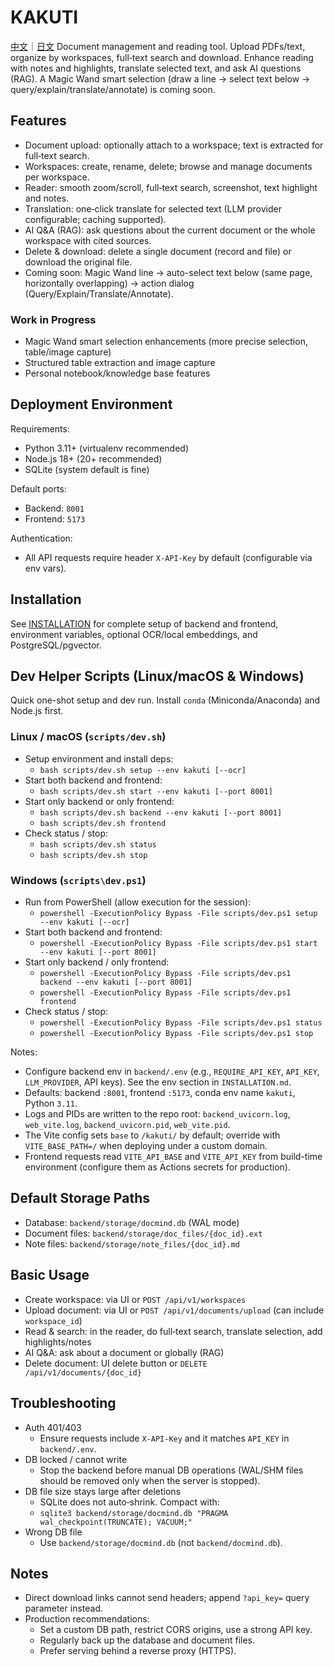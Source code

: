 # KAKUTI
[中文](README.cn.md)｜[日文](README.jp.md) 
Document management and reading tool. Upload PDFs/text, organize by workspaces, full‑text search and download. Enhance reading with notes and highlights, translate selected text, and ask AI questions (RAG). A Magic Wand smart selection (draw a line → select text below → query/explain/translate/annotate) is coming soon.

## Features

- Document upload: optionally attach to a workspace; text is extracted for full‑text search.
- Workspaces: create, rename, delete; browse and manage documents per workspace.
- Reader: smooth zoom/scroll, full‑text search, screenshot, text highlight and notes.
- Translation: one‑click translate for selected text (LLM provider configurable; caching supported).
- AI Q&A (RAG): ask questions about the current document or the whole workspace with cited sources.
- Delete & download: delete a single document (record and file) or download the original file.
- Coming soon: Magic Wand line → auto-select text below (same page, horizontally overlapping) → action dialog (Query/Explain/Translate/Annotate).

### Work in Progress

- Magic Wand smart selection enhancements (more precise selection, table/image capture)
- Structured table extraction and image capture
- Personal notebook/knowledge base features

## Deployment Environment

Requirements:

- Python 3.11+ (virtualenv recommended)
- Node.js 18+ (20+ recommended)
- SQLite (system default is fine)

Default ports:

- Backend: `8001`
- Frontend: `5173`

Authentication:

- All API requests require header `X-API-Key` by default (configurable via env vars).

## Installation

See [INSTALLATION](INSTALLATION.md) for complete setup of backend and frontend, environment variables, optional OCR/local embeddings, and PostgreSQL/pgvector.

## Dev Helper Scripts (Linux/macOS & Windows)

Quick one-shot setup and dev run. Install `conda` (Miniconda/Anaconda) and Node.js first.

### Linux / macOS (`scripts/dev.sh`)

- Setup environment and install deps:
  - `bash scripts/dev.sh setup --env kakuti [--ocr]`
- Start both backend and frontend:
  - `bash scripts/dev.sh start --env kakuti [--port 8001]`
- Start only backend or only frontend:
  - `bash scripts/dev.sh backend --env kakuti [--port 8001]`
  - `bash scripts/dev.sh frontend`
- Check status / stop:
  - `bash scripts/dev.sh status`
  - `bash scripts/dev.sh stop`

### Windows (`scripts\dev.ps1`)

- Run from PowerShell (allow execution for the session):
  - `powershell -ExecutionPolicy Bypass -File scripts/dev.ps1 setup --env kakuti [--ocr]`
- Start both backend and frontend:
  - `powershell -ExecutionPolicy Bypass -File scripts/dev.ps1 start --env kakuti [--port 8001]`
- Start only backend / only frontend:
  - `powershell -ExecutionPolicy Bypass -File scripts/dev.ps1 backend --env kakuti [--port 8001]`
  - `powershell -ExecutionPolicy Bypass -File scripts/dev.ps1 frontend`
- Check status / stop:
  - `powershell -ExecutionPolicy Bypass -File scripts/dev.ps1 status`
  - `powershell -ExecutionPolicy Bypass -File scripts/dev.ps1 stop`

Notes:
- Configure backend env in `backend/.env` (e.g., `REQUIRE_API_KEY`, `API_KEY`, `LLM_PROVIDER`, API keys). See the env section in `INSTALLATION.md`.
- Defaults: backend `:8001`, frontend `:5173`, conda env name `kakuti`, Python `3.11`.
- Logs and PIDs are written to the repo root: `backend_uvicorn.log`, `web_vite.log`, `backend_uvicorn.pid`, `web_vite.pid`.
- The Vite config sets `base` to `/kakuti/` by default; override with `VITE_BASE_PATH=/` when deploying under a custom domain.
- Frontend requests read `VITE_API_BASE` and `VITE_API_KEY` from build-time environment (configure them as Actions secrets for production).

## Default Storage Paths

- Database: `backend/storage/docmind.db` (WAL mode)
- Document files: `backend/storage/doc_files/{doc_id}.ext`
- Note files: `backend/storage/note_files/{doc_id}.md`

## Basic Usage

- Create workspace: via UI or `POST /api/v1/workspaces`
- Upload document: via UI or `POST /api/v1/documents/upload` (can include `workspace_id`)
- Read & search: in the reader, do full‑text search, translate selection, add highlights/notes
- AI Q&A: ask about a document or globally (RAG)
- Delete document: UI delete button or `DELETE /api/v1/documents/{doc_id}`

## Troubleshooting

- Auth 401/403
  - Ensure requests include `X-API-Key` and it matches `API_KEY` in `backend/.env`.
- DB locked / cannot write
  - Stop the backend before manual DB operations (WAL/SHM files should be removed only when the server is stopped).
- DB file size stays large after deletions
  - SQLite does not auto‑shrink. Compact with:
  - `sqlite3 backend/storage/docmind.db "PRAGMA wal_checkpoint(TRUNCATE); VACUUM;"`
- Wrong DB file
  - Use `backend/storage/docmind.db` (not `backend/docmind.db`).

## Notes

- Direct download links cannot send headers; append `?api_key=` query parameter instead.
- Production recommendations:
  - Set a custom DB path, restrict CORS origins, use a strong API key.
  - Regularly back up the database and document files.
  - Prefer serving behind a reverse proxy (HTTPS).
